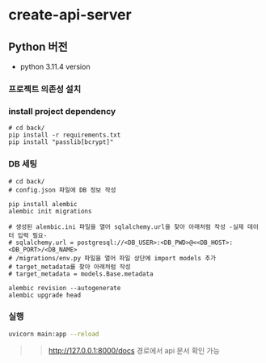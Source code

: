 # create-api-server

## Python 버전

- python 3.11.4 version

### 프로젝트 의존성 설치
### install project dependency

```
# cd back/ 
pip install -r requirements.txt
pip install "passlib[bcrypt]"
```

### DB 세팅
```
# cd back/
# config.json 파일에 DB 정보 작성

pip install alembic
alembic init migrations

# 생성된 alembic.ini 파일을 열어 sqlalchemy.url을 찾아 아래처럼 작성 -실제 데이터 입력 필요-
# sqlalchemy.url = postgresql://<DB_USER>:<DB_PWD>@<<DB_HOST>:<DB_PORT>/<DB_NAME>
# /migrations/env.py 파일을 열어 파일 상단에 import models 추가 
# target_metadata를 찾아 아래처럼 작성
# target_metadata = models.Base.metadata

alembic revision --autogenerate
alembic upgrade head

```

### 실행

```bash
uvicorn main:app --reload
```


>> http://127.0.0.1:8000/docs 경로에서 api 문서 확인 가능